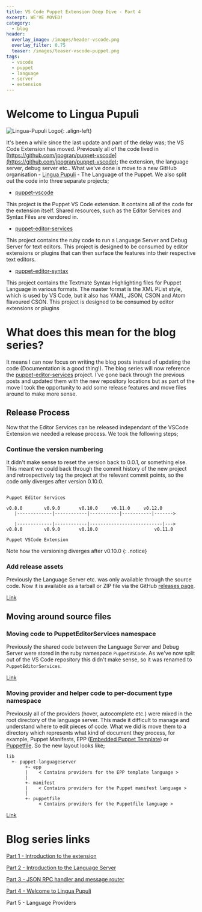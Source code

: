 ```yaml
---
title: VS Code Puppet Extension Deep Dive - Part 4
excerpt: WE'VE MOVED!
category:
  - blog
header:
  overlay_image: /images/header-vscode.png
  overlay_filter: 0.75
  teaser: /images/teaser-vscode-puppet.png
tags:
  - vscode
  - puppet
  - language
  - server
  - extension
---
```


# Welcome to Lingua Pupuli

![Lingua-Pupuli Logo](https://avatars3.githubusercontent.com/u/37545262?s=100&v=4){: .align-left}

It's been a while since the last update and part of the delay was; the VS Code Extension has moved.  Previously all of the code lived in [https://github.com/jpogran/puppet-vscode](https://github.com/jpogran/puppet-vscode); the extension, the language server, debug server etc..  What we've done is move to a new GitHub organisation - [Lingua Pupuli](https://github.com/lingua-pupuli) - The Language of the Puppet.  We also split out the code into three separate projects;

* [puppet-vscode](https://github.com/lingua-pupuli/puppet-vscode)

This project is the Puppet VS Code extension.  It contains all of the code for the extension itself.  Shared resources, such as the Editor Services and Syntax Files are vendored in.

* [puppet-editor-services](https://github.com/lingua-pupuli/puppet-editor-services)

This project contains the ruby code to run a Language Server and Debug Server for text editors.  This project is designed to be consumed by editor extensions or plugins that can then surface the features into their respective text editors.

* [puppet-editor-syntax](https://github.com/lingua-pupuli/puppet-editor-syntax)

This project contains the Textmate Syntax Highlighting files for Puppet Language in various formats.  The master format is the XML PList style, which is used by VS Code, but it also has YAML, JSON, CSON and Atom flavoured CSON.  This project is designed to be consumed by editor extensions or plugins

# What does this mean for the blog series?

It means I can now focus on writing the blog posts instead of updating the code (Documentation is a good thing!).  The blog series will now reference the [puppet-editor-services](https://github.com/lingua-pupuli/puppet-editor-services) project. I've gone back through the previous posts and updated them with the new repository locations but as part of the move I took the opportunity to add some release features and move files around to make more sense.

## Release Process

Now that the Editor Services can be released independant of the VSCode Extension we needed a release process.  We took the following steps;

### Continue the version numbering

It didn't make sense to reset the version back to 0.0.1, or something else.  This meant we could back through the commit history of the new project and retrospectively tag the project at the relevant commit points, so the code only diverges after version 0.10.0.

``` text

Puppet Editor Services

v0.8.0        v0.9.0       v0.10.0     v0.11.0     v0.12.0
   |-------------|------------|-----------|-----------|------->

   |-------------|------------|---------------------------|--->
v0.8.0        v0.9.0       v0.10.0                     v0.11.0

Puppet VSCode Extension
```

Note how the versioning diverges after v0.10.0
{: .notice}

### Add release assets

Previously the Language Server etc. was only available through the source code.  Now it is available as a tarball or ZIP file via the GitHub [releases page](https://github.com/lingua-pupuli/puppet-editor-services/releases).

[Link](https://github.com/lingua-pupuli/puppet-editor-services/pull/7)

## Moving around source files

### Moving code to PuppetEditorServices namespace

Previously the shared code between the Language Server and Debug Server were stored in the ruby namespace `PuppetVSCode`.  As we've now split out of the VS Code repository this didn't make sense, so it was renamed to `PuppetEditorServices`.

[Link](https://github.com/lingua-pupuli/puppet-editor-services/pull/1)

### Moving provider and helper code to per-document type namespace

Previously all of the providers (hover, autocomplete etc.) were mixed in the root directory of the language server.  This made it difficult to manage and understand where to edit pieces of code.  What we did is move them to a directory which represents what kind of document they process, for example, Puppet Manifests, EPP ([Embedded Puppet Template](https://puppet.com/docs/puppet/5.3/lang_template_epp.html)) or [Puppetfile](https://github.com/puppetlabs/r10k/blob/master/doc/puppetfile.mkd).  So the new layout looks like;

``` text
lib
  +- puppet-languageserver
       +- epp
       |    < Contains providers for the EPP template language >
       |
       +- manifest
       |    < Contains providers for the Puppet manifest language >
       |
       +- puppetfile
            < Contains providers for the Puppetfile language >
```

[Link](https://github.com/lingua-pupuli/puppet-editor-services/pull/23)

# Blog series links

[Part 1 - Introduction to the extension](../puppet-extension-deep-dive-part1)

[Part 2 - Introduction to the Language Server](../puppet-extension-deep-dive-part2)

[Part 3 - JSON RPC handler and message router](../puppet-extension-deep-dive-part3)

[Part 4 - Welcome to Lingua Pupuli](../puppet-extension-deep-dive-part4)

Part 5 - Language Providers
